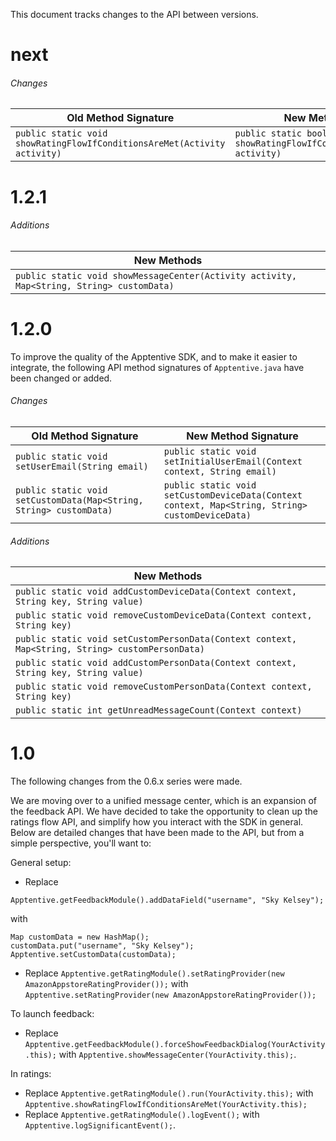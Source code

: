 This document tracks changes to the API between versions.


# next

###### Changes
| Old Method Signature | New Method Signature |
| -------------------- | -------------------- |
| `public static void showRatingFlowIfConditionsAreMet(Activity activity)` | `public static boolean showRatingFlowIfConditionsAreMet(Activity activity)`


# 1.2.1

###### Additions
| New Methods |
| ----------- |
| `public static void showMessageCenter(Activity activity, Map<String, String> customData)` |


# 1.2.0

To improve the quality of the Apptentive SDK, and to make it easier to integrate, the following API method signatures of `Apptentive.java` have been changed or added.

###### Changes
| Old Method Signature | New Method Signature |
| -------------------- | -------------------- |
| `public static void setUserEmail(String email)` | `public static void setInitialUserEmail(Context context, String email)`
| `public static void setCustomData(Map<String, String> customData)` | `public static void setCustomDeviceData(Context context, Map<String, String> customDeviceData)` |

###### Additions
| New Methods |
| ----------- |
| `public static void addCustomDeviceData(Context context, String key, String value)` |
| `public static void removeCustomDeviceData(Context context, String key)` |
| `public static void setCustomPersonData(Context context, Map<String, String> customPersonData)` |
| `public static void addCustomPersonData(Context context, String key, String value)` |
| `public static void removeCustomPersonData(Context context, String key)` |
| `public static int getUnreadMessageCount(Context context)` |


# 1.0

The following changes from the 0.6.x series were made.

We are moving over to a unified message center, which is an expansion of the feedback API. We have decided to take the opportunity to clean up the ratings flow API, and simplify how you interact with the SDK in general. Below are detailed changes that have been made to the API, but from a simple perspective, you'll want to:

General setup:

* Replace

`Apptentive.getFeedbackModule().addDataField("username", "Sky Kelsey");`

with

<pre><code>Map<String, String> customData = new HashMap<String, String>();
customData.put("username", "Sky Kelsey");
Apptentive.setCustomData(customData);
</code></pre>

* Replace `Apptentive.getRatingModule().setRatingProvider(new AmazonAppstoreRatingProvider());` with `Apptentive.setRatingProvider(new AmazonAppstoreRatingProvider());`

To launch feedback:

* Replace `Apptentive.getFeedbackModule().forceShowFeedbackDialog(YourActivity.this);` with `Apptentive.showMessageCenter(YourActivity.this);`.

In ratings:

* Replace `Apptentive.getRatingModule().run(YourActivity.this);` with `Apptentive.showRatingFlowIfConditionsAreMet(YourActivity.this);`
* Replace `Apptentive.getRatingModule().logEvent();` with `Apptentive.logSignificantEvent();`.
